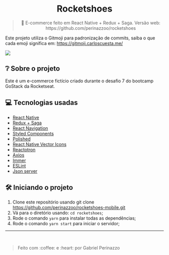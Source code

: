 <h1 align="center">
Rocketshoes
</h1>
<blockquote align="center">
👟 E-commerce feito em React Native + Redux + Saga. Versão web: https://github.com/perinazzoo/rocketshoes
</blockquote>

Este projeto utiliza o Gitmoji para padronização de commits, saiba o que cada emoji significa em: https://gitmoji.carloscuesta.me/

<img src="./.github/rocketshoes.png" />

## :grey_question: Sobre o projeto

Este é um e-commerce fictício criado durante o desafio 7 do bootcamp GoStack da Rocketseat.

## :computer: Tecnologias usadas

* <a target="_blank" href="https://reactnative.dev/">React Native</a>
* <a target="_blank" href="https://redux.js.org/">Redux + Saga</a>
* <a target="_blank" href="https://reactnavigation.org/">React Navigation</a>
* <a target="_blank" href="https://styled-components.com/">Styled Components</a>
* <a target="_blank" href="https://github.com/styled-components/polished">Polished</a>
* <a target="_blank" href="https://github.com/oblador/react-native-vector-icons">React Native Vector Icons</a>
* <a target="_blank" href="https://github.com/infinitered/reactotron">Reactotron</a>
* <a target="_blank" href="https://github.com/axios/axios">Axios</a>
* <a target="_blank" href="https://github.com/immerjs/immer">Immer</a>
* <a target="_blank" href="https://github.com/eslint/eslint">ESLint</a>
* <a target="_blank" href="https://github.com/typicode/json-server">Json server</a>

## :hammer_and_wrench: Iniciando o projeto

1. Clone este repositório usando git clone https://github.com/perinazzoo/rocketshoes-mobile.git
2. Vá para o diretório usando: `cd rocketshoes`;
3. Rode o comando `yarn` para instalar todas as dependências;
4. Rode o comando `yarn start` para iniciar o servidor;
<hr/>
<br/>
<blockquote>Feito com :coffee: e :heart: por Gabriel Perinazzo</blockquote>
